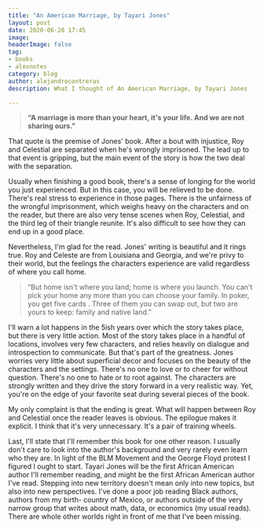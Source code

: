 ```yaml
---
title: "An American Marriage, by Tayari Jones"
layout: post
date: 2020-06-28 17:45
image:
headerImage: false
tag:
- books
- alexnotes
category: blog
author: alejandrocontreras
description: What I thought of An American Marriage, by Tayari Jones

---
```


> **“A marriage is more than your heart, it's your life. And we are not
  sharing ours.”**

That quote is the premise of Jones' book. After a bout with injustice, Roy
and Celestial are separated when he's wrongly imprisoned. The lead up to that
event is gripping, but the main event of the story is how the two deal with
the separation. 

Usually when finishing a good book, there's a sense of
longing for the world you just experienced. But in this case, you will be
relieved to be done. There's real stress to experience in those pages. There is
the unfairness of the wrongful imprisonment, which weighs heavy on the
characters and on the reader, but there are also very tense scenes when Roy,
Celestial, and the third leg of their triangle reunite. It's also difficult to
see how they can end up in a good place. 

Nevertheless, I'm glad for the read. Jones' writing is beautiful and it rings
true. Roy and Celeste are from Louisiana and Georgia, and we're privy to
their world, but the feelings the characters experience are valid regardless
of where you call home. 

> “But home isn't where you land; home is where you launch. You can't pick your 
> home any more than you can choose your family. In poker, you get five cards
>. Three of them you can swap out, but two are yours to keep: family and native 
> land.”

I'll warn a lot happens in the 5ish years over which the story takes place, but
there is very little action. Most of the story takes place in a handful of
locations, involves very few characters, and relies heavily on dialogue and
introspection to communicate. But that's part of the greatness. Jones worries
very little about superficial decor and focuses on the beauty of the characters
and the settings. There's no one to love or to cheer for without question.
There's no one to hate or to root against. The characters are strongly written
and they drive the story forward in a very realistic way. Yet, you're on the
edge of your favorite seat during several pieces of the book. 

My only complaint is that the ending is great. What will happen between Roy
and Celestial once the reader leaves is obvious. The epilogue makes it explicit.
I think that it's very unnecessary. It's a pair of training wheels.

Last, I'll state that I'll remember this book for one other reason. I usually
don't care to look into the author's background and very rarely even learn who
they are. In light of the BLM Movement and the George Floyd protest I figured I
ought to start. Tayari Jones will be the first African American author I'll
remember reading, and might be the first African American author I've read.
Stepping into new territory doesn't mean only into new topics, but also into new
perspectives. I've done a poor job reading Black authors, authors from my birth-
country of Mexico, or authors outside of the very narrow group that writes about
math, data, or economics (my usual reads). There are whole other worlds right in
front of me that I've been missing.
